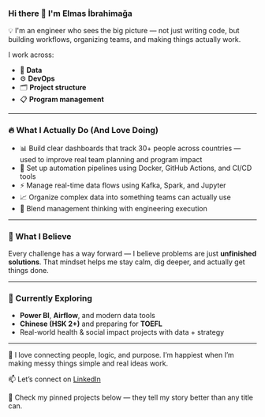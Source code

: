 ### Hi there 👋 I'm Elmas İbrahimağa

💡 I'm an engineer who sees the big picture — not just writing code, but building workflows, organizing teams, and making things actually work.

I work across:
- 🧠 **Data**
- ⚙️ **DevOps**
- 🗂 **Project structure**
- 📋 **Program management**

---

### 🔥 What I Actually Do (And Love Doing)

- 📊 Build clear dashboards that track 30+ people across countries — used to improve real team planning and program impact  
- 🐳 Set up automation pipelines using Docker, GitHub Actions, and CI/CD tools  
- ⚡ Manage real-time data flows using Kafka, Spark, and Jupyter  
- 📈 Organize complex data into something teams can actually use  
- 🧭 Blend management thinking with engineering execution

---

### 💭 What I Believe

Every challenge has a way forward — I believe problems are just **unfinished solutions**. That mindset helps me stay calm, dig deeper, and actually get things done.

---

### 🧠 Currently Exploring

- **Power BI**, **Airflow**, and modern data tools  
- **Chinese (HSK 2+)** and preparing for **TOEFL**  
- Real-world health & social impact projects with data + strategy

---

🧩 I love connecting people, logic, and purpose. I’m happiest when I’m making messy things simple and real ideas work.

📫 Let’s connect on [LinkedIn](https://www.linkedin.com/in/elmas-ibrahimaga/)

📌 Check my pinned projects below — they tell my story better than any title can.
